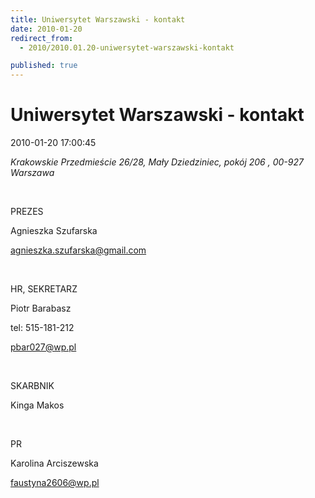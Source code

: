 ```yaml
---
title: Uniwersytet Warszawski - kontakt
date: 2010-01-20
redirect_from: 
  - 2010/2010.01.20-uniwersytet-warszawski-kontakt

published: true
---
```




# Uniwersytet Warszawski - kontakt

<time>2010-01-20 17:00:45</time>


*Krakowskie Przedmieście 26/28, Mały Dziedziniec, pokój 206&nbsp;, 00-927 Warszawa*


 


PREZES


Agnieszka Szufarska


agnieszka.szufarska@gmail.com


 


HR, SEKRETARZ


Piotr Barabasz


tel: 515-181-212


pbar027@wp.pl


 


SKARBNIK


Kinga Makos


**&nbsp;**


PR


Karolina Arciszewska


faustyna2606@wp.pl


 


<!--{{json:{"created_date":"2010-01-20 17:00:45","publish_down":"0000-00-00 00:00:00","id":"60"}}}-->